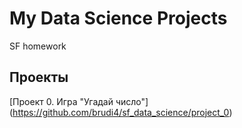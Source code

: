 # My Data Science Projects
SF homework

## Проекты

[Проект 0. Игра "Угадай число"] (https://github.com/brudi4/sf_data_science/project_0)
